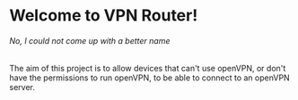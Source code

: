 <h1>Welcome to VPN Router!</h1>
<h6>No, I could not come up with a better name</h6>

The aim of this project is to allow devices that can't use openVPN, or don't have the permissions to run openVPN, to be able to connect to an openVPN server.